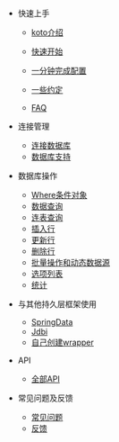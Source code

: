 - 快速上手

  - <a href="/#/zh-cn/">koto介绍</a>

  - [快速开始](zh-cn/quick-start.md)
  - [一分钟完成配置](zh-cn/koto-config.md)
  - [一些约定](zh-cn/conventions.md)
  - [FAQ](zh-cn/faq.md)

- 连接管理

  - [连接数据库](zh-cn/db_connection.md)
  - [数据库支持](zh-cn/db_support.md)

- 数据库操作

  - [Where条件对象](zh-cn/where.md)
  - [数据查询](zh-cn/select.md)
  - [连表查询](zh-cn/associate.md)
  - [插入行](zh-cn/create.md)
  - [更新行](zh-cn/update.md)
  - [删除行](zh-cn/remove.md)
  - [批量操作和动态数据源](zh-cn/batch_and_dynamic.md)
  - [选项列表](zh-cn/option_list.md)
  - [统计](zh-cn/statistic.md)

- 与其他持久层框架使用

  - [SpringData](zh-cn/spring_wrapper.md)
  - [Jdbi](zh-cn/jdbi_wrapper.md)
  - [自己创建wrapper](zh-cn/user_wrapper.md)

- API

  - [全部API](https://api.koto.fun)

- 常见问题及反馈

  - [常见问题](zh-cn/issue.md)
  - [反馈](zh-cn/feedback.md)
